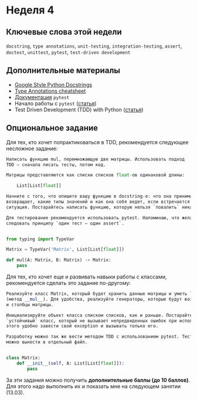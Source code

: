 # Неделя 4

## Ключевые слова этой недели

`docstring`, `type annotations`, `unit-testing`, `integration-testing`, `assert`, `doctest`, `unittest`, `pytest`, `test-driven development`

## Дополнительные материалы

* [Google Style Python Docstrings](https://sphinxcontrib-napoleon.readthedocs.io/en/latest/example_google.html)
* [Type Annotations cheatsheet](https://mypy.readthedocs.io/en/stable/cheat_sheet_py3.html)
* [Документация](https://docs.pytest.org/en/latest/) `pytest`
* Начало работы с `pytest` ([статья](https://habr.com/ru/post/448782/))
* Test Driven Development (TDD) with Python ([статья](https://rubikscode.net/2019/03/04/test-driven-development-tdd-with-python/))

## Опциональное задание

Для тех, кто хочет попрактиковаться в TDD, рекомендуется следующее несложное задание:

```python
Написать функцию mul, перемножающую две матрицы. Использовать подход
TDD — сначала писать тесты, потом код.

Матрицы представляются как списки списков float-ов одинаковой длины:

    List[List[float]]

Начните с того, что опишите вашу функцию в docstring-е: что она принимает, что
возвращает, какие типы значений и как она себя ведет, если встречается непредвиденная
ситуация. Постарайтесь написать функцию, которую нельзя `повалить` никак.

Для тестирование рекомендуется использовать pytest. Напоминаю, что желательно
следовать принципу `один тест — один assert`.


from typing import TypeVar

Matrix = TypeVar('Matrix', List[List[float]])

def mul(A: Matrix, B: Matrix) -> Matrix:
    pass
```

Для тех, кто хочет еще и развивать навыки работы с классами, рекомендуется сделать
это задание по-другому:

```python
Реализуйте класс Matrix, который будет хранить данные матрицы и уметь `умножаться`
(метод __mul__). Для удобства, реализуйте генераторы, которые будут возвращать строки
и столбцы матрицы.

Инициализируйте объект класса списком списков, как и раньше. Постарайтесь написать
`устойчивый` класс, который не вызывает непредвиденных ошибок при использовании. Для
этого удобно завести свой exception и вызывать только его.

Разработку можно так же вести методом TDD с использованием pytest. Тесты для удобства
можно вынести в отдельный файл.


class Matrix:
    def __init__(self, A: List[List[float]]):
        pass
```

За эти задания можно получить **дополнительные баллы (до 10 баллов)**. Для этого надо выполнить их и показать мне на следующем занятии (13.03).

